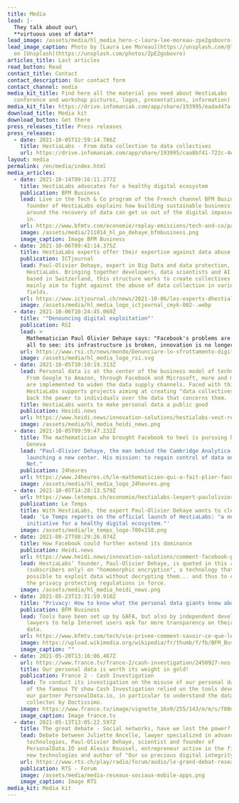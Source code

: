 ```yaml
---
title: Media
lead: |-
  They talk about our\
  **virtuous uses of data**
lead_image: /assets/media/hl_media_hero-c-laura-lee-moreau-zpe2gobovro-unsplash-c.jpeg
lead_image_caption: Photo by [Laura Lee Moreau](https://unsplash.com/@laura_lee)
  on [Unsplash](https://unsplash.com/photos/ZpE2gobovro)
articles_title: Last articles
read_button: Read
contact_title: Contact
contact_description: Our contact form
contact_channel: media
media_kit_title: Find here all the material you need about HestiaLabs (press
  conference and workshop pictures, logos, presentations, information)
media_kit_file: https://drive.infomaniak.com/app/share/193995/eadad47a-9d1a-43e8-8d8d-b3ca14e518be
download_title: Media kit
download_button: Get there
press_releases_title: Press releases
press_releases:
  - date: 2021-10-05T12:59:14.786Z
    title: HestiaLabs - From data collection to data collectives
    url: https://drive.infomaniak.com/app/share/193995/caa8bf41-722c-4ed6-8e59-cd228969ddc0
layout: media
permalink: /en/media/index.html
media_articles:
  - date: 2021-10-14T09:16:11.277Z
    title: HestiaLabs advocates for a healthy digital ecosystem
    publication: BFM Business
    lead: Live in the Tech & Co program of the French channel BFM Business, the
      founder of HestiaLabs explains how building sustainable business models
      around the recovery of data can get us out of the digital impasse we are
      in.
    url: https://www.bfmtv.com/economie/replay-emissions/tech-and-co/paul-olivier-dehaye-hestia-labs-hestia-labs-milite-pour-un-ecosysteme-numerique-sain-14-10_VN-202110140543.html
    image: /assets/media/211014_hl_po_dehaye_bfmbusiness.png
    image_caption: Image BFM Business
  - date: 2021-10-06T09:42:14.375Z
    title: HestiaLabs experts offer their expertise against data abuse
    publication: ICTjournal
    lead: Paul-Olivier Dehaye, expert in Big Data and data protection, has launched
      HestiaLabs. Bringing together developers, data scientists and AI experts
      based in Switzerland, this structure works to create collectives that
      mainly aim to fight against the abuse of data collection in various
      fields.
    url: https://www.ictjournal.ch/news/2021-10-06/les-experts-dhestialabs-offrent-leurs-competences-contre-lexploitation-abusive-des
    image: /assets/media/hl_media_logo_ictjournal_cmyk-002-.webp
  - date: 2021-10-06T10:24:45.060Z
    title: '"Denouncing digital exploitation"'
    publication: RSI
    lead: >
      Mathematician Paul Olivier Dehaye says: "Facebook's problems are there for
      all to see: its infrastructure is broken, innovation is no longer there."
    url: https://www.rsi.ch/news/mondo/Denunciare-lo-sfruttamento-digitale-14775588.html
    image: /assets/media/hl_media_logo_rsi.svg
  - date: 2021-10-05T10:10:19.313Z
    lead: Personal data is at the center of the business model of technology giants.
      From Google to Amazon, through Facebook and Microsoft, more and more means
      are implemented to widen the data supply channels. Faced with this,
      HestiaLabs supports projects aiming at creating "data collectives" to give
      back the power to individuals over the data that concerns them.
    title: HestiaLabs wants to make personal data a public good
    publication: Hesidi.news
    url: https://www.heidi.news/innovation-solutions/hestialabs-veut-rendre-aux-individus-le-pouvoir-sur-leurs-donnees
    image: /assets/media/hl_media_heidi_news.png
  - date: 2021-10-05T09:59:47.232Z
    title: The mathematician who brought Facebook to heel is pursuing his crusade in
      Geneva
    lead: "Paul-Olivier Dehaye, the man behind the Cambridge Analytica affair, is
      launching a new center. His mission: to regain control of data on the
      Net."
    publication: 24heures
    url: https://www.24heures.ch/le-mathematicien-qui-a-fait-plier-facebook-poursuit-sa-croisade-a-geneve-954234255892
    image: /assets/media/hl_media_logo_24heures.png
  - date: 2021-10-05T14:28:13.579Z
    url: https://www.letemps.ch/economie/hestialabs-lexpert-paulolivier-dehaye-veut-assainir-web
    publication: Le Temps
    title: With HestiaLabs, the expert Paul-Olivier Dehaye wants to clean up the web
    lead: 'Le Temps reports on the official launch of HestiaLabs: "a new Swiss
      initiative for a healthy digital ecosystem."'
    image: /assets/media/le_temps_logo-700x158.png
  - date: 2021-08-27T08:29:26.074Z
    title: How Facebook could further extend its dominance
    publication: Heidi.news
    url: https://www.heidi.news/innovation-solutions/comment-facebook-pourrait-encore-etendre-sa-domination
    lead: HestiaLabs’ founder, Paul-Olivier Dehaye, is quoted in this article
      (subscribers only) on "homomorphic encryption", a technology that makes it
      possible to exploit data without decrypting them... and thus to circumvent
      the privacy protecting regulations in force.
    image: /assets/media/hl_media_heidi_news.png
  - date: 2021-05-23T13:31:59.910Z
    title: "Privacy: How to know what the personal data giants know about you"
    publication: BFM Business
    lead: Tools have been set up by GAFA, but also by independent developers and
      lawyers to help Internet users ask for more transparency on their personal
      data.
    url: https://www.bfmtv.com/tech/vie-privee-comment-savoir-ce-que-les-geants-des-donnees-personnelles-savent-de-vous_AN-202105230004.html
    image: https://upload.wikimedia.org/wikipedia/fr/thumb/f/fb/BFM_Business_logo_2016.svg/1024px-BFM_Business_logo_2016.svg.png
    image_caption: ""
  - date: 2021-05-20T13:16:06.467Z
    url: https://www.france.tv/france-2/cash-investigation/2450927-nos-donnees-personnelles-valent-de-l-or.html
    title: Our personal data is worth its weight in gold!
    publication: France 2 - Cash Investigation
    lead: To conduct its investigation on the misuse of our personal data, the team
      of the famous TV show Cash Investigation relied on the tools developed by
      our partner PersonalData.io, in particular to understand the data
      collectec by Doctissimo.
    image: https://www.france.tv/image/vignette_16x9/255/143/m/m/s/f08d7611-phpwonsmm_png.jpg
    image_caption: Image france.tv
  - date: 2021-05-13T13:05:22.597Z
    title: The great debate - Social networks, have we lost the power?
    lead: Debate between Juliette Ancelle, lawyer specialized in advanced
      technologies, Paul-Olivier Dehaye, scientist and founder of
      PersonalData.IO and Alexis Roussel, entrepreneur active in the field of
      new technologies and author of "Our so precious digital integrity".
    url: https://www.rts.ch/play/radio/forum/audio/le-grand-debat-reseaux-sociaux-avons-nous-perdu-le-pouvoir?id=12176867
    publication: RTS - Forum
    image: /assets/media/media-reseaux-sociaux-mobile-apps.png
    image_caption: Image RTS
media_kit: Media kit
---
```

